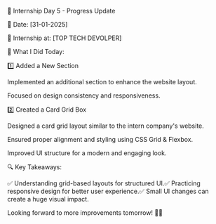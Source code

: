 🚀 Internship Day 5 - Progress Update

📅 Date: [31-01-2025]

🏢 Internship at: [TOP TECH DEVOLPER]

📌 What I Did Today:

1️⃣ Added a New Section

Implemented an additional section to enhance the website layout.

Focused on design consistency and responsiveness.

2️⃣ Created a Card Grid Box

Designed a card grid layout similar to the intern company's website.

Ensured proper alignment and styling using CSS Grid & Flexbox.

Improved UI structure for a modern and engaging look.

🔍 Key Takeaways:

✅ Understanding grid-based layouts for structured UI.✅ Practicing responsive design for better user experience.✅ Small UI changes can create a huge visual impact.

Looking forward to more improvements tomorrow! 🚀🔥
